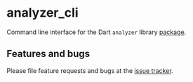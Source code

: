 # analyzer_cli

Command line interface for the Dart `analyzer` library [package](https://pub.dartlang.org/packages/analyzer).

## Features and bugs

Please file feature requests and bugs at the [issue tracker][tracker].

[tracker]: https://github.com/dart-lang/analyzer_cli/issues
